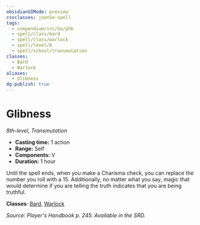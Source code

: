 ```yaml
---
obsidianUIMode: preview
cssclasses: json5e-spell
tags:
  - compendium/src/5e/phb
  - spell/class/bard
  - spell/class/warlock
  - spell/level/8
  - spell/school/transmutation
classes:
  - Bard
  - Warlock
aliases:
  - Glibness
dg-publish: true
---
```

# Glibness
*8th-level, Transmutation*  

- **Casting time:** 1 action
- **Range:** Self
- **Components:** V
- **Duration:** 1 hour

Until the spell ends, when you make a Charisma check, you can replace the number you roll with a 15. Additionally, no matter what you say, magic that would determine if you are telling the truth indicates that you are being truthful.

**Classes**: [Bard](/Admin/CLI/classes/bard.md), [Warlock](/Admin/CLI/classes/warlock.md)

*Source: Player's Handbook p. 245. Available in the SRD.*